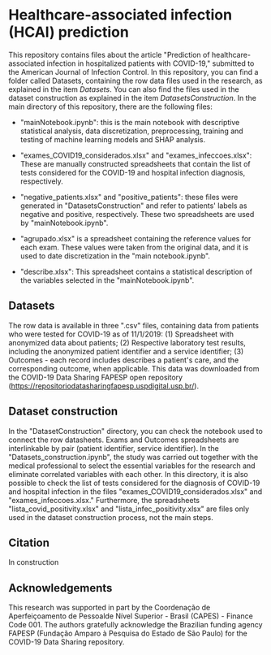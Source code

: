 # Healthcare-associated infection (HCAI) prediction
This repository contains files about the article "Prediction of healthcare-associated infection in hospitalized patients with COVID-19," submitted to the American Journal of Infection Control. In this repository, you can find a folder called Datasets, containing the row data files used in the research, as explained in the item *Datasets*. You can also find the files used in the dataset construction as explained in the item *DatasetsConstruction*. In the main directory of this repository, there are the following files:

- "mainNotebook.ipynb": this is the main notebook with descriptive statistical analysis, data discretization, preprocessing, training and testing of machine learning models and SHAP analysis.

- "exames_COVID19_considerados.xlsx" and "exames_infeccoes.xlsx": These are manually constructed spreadsheets that contain the list of tests considered for the COVID-19 and hospital infection diagnosis, respectively.

- "negative_patients.xlsx" and "positive_patients": these files were generated in "DatasetsConstruction" and refer to patients' labels as negative and positive, respectively. These two spreadsheets are used by "mainNotebook.ipynb".

- "agrupado.xlsx" is a spreadsheet containing the reference values for each exam. These values were taken from the original data, and it is used to date discretization in the "main notebook.ipynb".

- "describe.xlsx": This spreadsheet contains a statistical description of the variables selected in the "mainNotebook.ipynb".


## Datasets
The row data is available in three ".csv" files, containing data from patients who were tested for COVID-19 as of 11/1/2019: (1) Spreadsheet with anonymized data about patients; (2) Respective laboratory test results, including the anonymized patient identifier and a service identifier; (3) Outcomes - each record includes describes a patient's care, and the corresponding outcome, when applicable. This data was downloaded from the COVID-19 Data Sharing FAPESP open repository (https://repositoriodatasharingfapesp.uspdigital.usp.br/).

## Dataset construction
In the "DatasetConstruction" directory, you can check the notebook used to connect the row datasheets. Exams and Outcomes spreadsheets are interlinkable by pair (patient identifier, service identifier). In the "Datasets_construction.ipynb", the study was carried out together with the medical professional to select the essential variables for the research and eliminate correlated variables with each other. In this directory, it is also possible to check the list of tests considered for the diagnosis of COVID-19 and hospital infection in the files "exames_COVID19_considerados.xlsx" and "exames_infeccoes.xlsx." Furthermore, the spreadsheets "lista_covid_positivity.xlsx" and "lista_infec_positivity.xlsx" are files only used in the dataset construction process, not the main steps.


## Citation
In construction

## Acknowledgements
This research was supported in part by the Coordenação de Aperfeiçoamento de Pessoalde Nível Superior - Brasil (CAPES) - Finance Code 001. The authors gratefully acknowledge the Brazilian funding agency FAPESP (Fundação Amparo à Pesquisa do Estado de São Paulo) for the COVID-19 Data Sharing repository.
